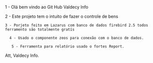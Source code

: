  1 - Olá bem vindo ao Git Hub Valdecy Info

  2 - Este projeto tem o intuito de fazer o controle de bens 

    3 - Porjeto feito em Lazarus com banco de dados firebird 2.5 todos ferramento são totalmente gratís
     
      4 - Usado o componente zeos para conexão com o banco de dados.

       5 - Ferramenta para relatório usado o fortes Report.

Att, Valdecy Info.       
